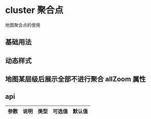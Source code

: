 # cluster 聚合点

地图聚合点的使用

## 基础用法

<demo src="./src/base.vue" title="基础用法" ></demo>

## 动态样式

<demo src="./src/dome.vue" title="基础用法" ></demo>

## 地图某层级后展示全部不进行聚合 allZoom 属性

<demo src="./src/dome2.vue" title="13层后不聚合" ></demo>

## api

| 参数 | 说明 | 类型 | 可选值 | 默认值 |
| ---- | ---- | ---- | ------ | ------ |
